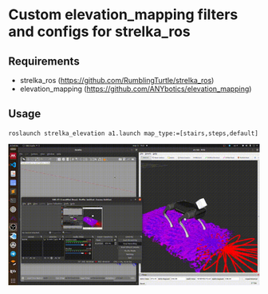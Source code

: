 # Custom elevation_mapping filters and configs for strelka_ros

## Requirements

- strelka_ros (https://github.com/RumblingTurtle/strelka_ros)
- elevation_mapping (https://github.com/ANYbotics/elevation_mapping)

## Usage 
```
roslaunch strelka_elevation a1.launch map_type:=[stairs,steps,default]
```


![](resources/elevation.gif)